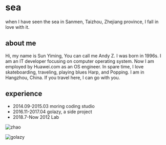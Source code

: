 # sea
when I have seen the sea in Sanmen, Taizhou, Zhejiang province, I fall in love with it.

## about me
Hi, my name is Sun Yiming, You can call me Andy Z. I was born in 1996s. I am an IT developer focusing on computer operating system. Now I am employed by Huawei.com as an OS engineer. In spare time, I love skateboarding, traveling, playing blues Harp, and Popping. I am in Hangzhou, China. If you travel here, I can go with you.

## experience
- 2014.09-2015.03 moring coding studio
- 2016.11-2017.04 golazy, a side project
- 2018.7-Now 2012 Lab

![zhao](https://github.com/Guguant/letter/blob/master/team/ZhaoStudio.png)

![golazy](https://github.com/Guguant/letter/blob/master/team/golazy.bmp)
